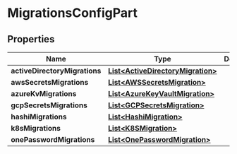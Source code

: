 

# MigrationsConfigPart

## Properties

Name | Type | Description | Notes
------------ | ------------- | ------------- | -------------
**activeDirectoryMigrations** | [**List&lt;ActiveDirectoryMigration&gt;**](ActiveDirectoryMigration.md) |  |  [optional]
**awsSecretsMigrations** | [**List&lt;AWSSecretsMigration&gt;**](AWSSecretsMigration.md) |  |  [optional]
**azureKvMigrations** | [**List&lt;AzureKeyVaultMigration&gt;**](AzureKeyVaultMigration.md) |  |  [optional]
**gcpSecretsMigrations** | [**List&lt;GCPSecretsMigration&gt;**](GCPSecretsMigration.md) |  |  [optional]
**hashiMigrations** | [**List&lt;HashiMigration&gt;**](HashiMigration.md) |  |  [optional]
**k8sMigrations** | [**List&lt;K8SMigration&gt;**](K8SMigration.md) |  |  [optional]
**onePasswordMigrations** | [**List&lt;OnePasswordMigration&gt;**](OnePasswordMigration.md) |  |  [optional]



